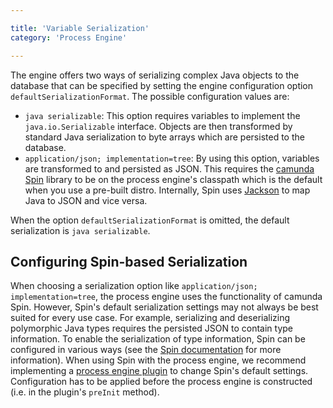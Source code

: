 ```yaml
---

title: 'Variable Serialization'
category: 'Process Engine'

---
```


The engine offers two ways of serializing complex Java objects to the database that can be specified by setting the engine configuration option `defaultSerializationFormat`. The possible configuration values are:

* `java serializable`: This option requires variables to implement the `java.io.Serializable` interface. Objects are then transformed by standard Java serialization to byte arrays which are persisted to the database.
* `application/json; implementation=tree`: By using this option, variables are transformed to and persisted as JSON. This requires the [camunda Spin](https://github.com/camunda/camunda-spin) library to be on the process engine's classpath which is the default when you use a pre-built distro. Internally, Spin uses [Jackson](https://github.com/FasterXML/jackson) to map Java to JSON and vice versa.

When the option `defaultSerializationFormat` is omitted, the default serialization is `java serializable`.

## Configuring Spin-based Serialization

When choosing a serialization option like `application/json; implementation=tree`, the process engine uses the functionality of camunda Spin. However, Spin's default serialization settings may not always be best suited for every use case. For example, serializing and deserializing polymorphic Java types requires the persisted JSON to contain type information. To enable the serialization of type information, Spin can be configured in various ways (see the [Spin documentation](https://github.com/camunda/camunda-spin/blob/master/docs/user-guide/index.md) for more information). When using Spin with the process engine, we recommend implementing a [process engine plugin](ref:#process-engine-process-engine-plugins) to change Spin's default settings. Configuration has to be applied before the process engine is constructed (i.e. in the plugin's `preInit` method).
